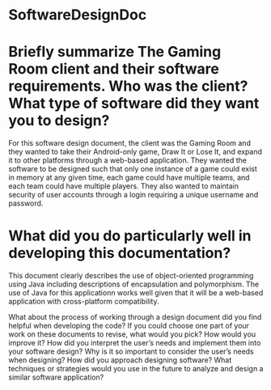 # SoftwareDesignDoc

# Briefly summarize The Gaming Room client and their software requirements. Who was the client? What type of software did they want you to design?
For this software design document, the client was the Gaming Room and they wanted to take their Android-only game, Draw It or Lose It, and expand it to other platforms through a web-based application.  They wanted the software to be designed such that only one instance of a game could exist in memory at any given time, each game could have multiple teams, and each team could have multiple players.  They also wanted to maintain security of user accounts through a login requiring a unique username and password.


# What did you do particularly well in developing this documentation?
This document clearly describes the use of object-oriented programming using Java including descriptions of encapsulation and polymorphism.  The use of Java for this applicationn works well given that it will be a web-based application with cross-platform compatibility.

What about the process of working through a design document did you find helpful when developing the code?
If you could choose one part of your work on these documents to revise, what would you pick? How would you improve it?
How did you interpret the user’s needs and implement them into your software design? Why is it so important to consider the user’s needs when designing?
How did you approach designing software? What techniques or strategies would you use in the future to analyze and design a similar software application?
